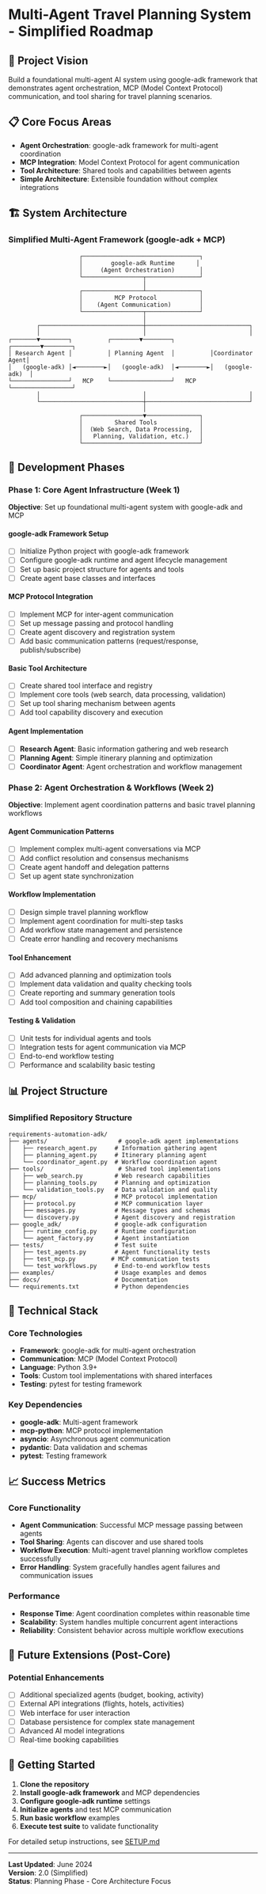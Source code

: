 # Multi-Agent Travel Planning System - Simplified Roadmap

## 🎯 Project Vision
Build a foundational multi-agent AI system using google-adk framework that demonstrates agent orchestration, MCP (Model Context Protocol) communication, and tool sharing for travel planning scenarios.

## 📋 Core Focus Areas
- **Agent Orchestration**: google-adk framework for multi-agent coordination
- **MCP Integration**: Model Context Protocol for agent communication
- **Tool Architecture**: Shared tools and capabilities between agents
- **Simple Architecture**: Extensible foundation without complex integrations

## 🏗️ System Architecture

### Simplified Multi-Agent Framework (google-adk + MCP)
```
                    ┌─────────────────────────────────┐
                    │        google-adk Runtime      │
                    │     (Agent Orchestration)       │
                    └─────────────────┬───────────────┘
                                      │
                    ┌─────────────────┴───────────────┐
                    │         MCP Protocol            │
                    │    (Agent Communication)        │
                    └─────────────────┬───────────────┘
                                      │
        ┌─────────────────────────────┼─────────────────────────────┐
        │                             │                             │
┌───────▼────────┐          ┌────────▼────────┐          ┌────────▼────────┐
│ Research Agent │          │ Planning Agent  │          │Coordinator Agent│
│   (google-adk) │◄────────►│   (google-adk)  │◄────────►│   (google-adk)  │
└────────────────┘   MCP    └─────────────────┘   MCP    └─────────────────┘
        │                             │                             │
        └─────────────────────────────┼─────────────────────────────┘
                                      │
                    ┌─────────────────▼───────────────┐
                    │         Shared Tools            │
                    │  (Web Search, Data Processing,  │
                    │   Planning, Validation, etc.)   │
                    └─────────────────────────────────┘
```

## 🚀 Development Phases

### Phase 1: Core Agent Infrastructure (Week 1)
**Objective**: Set up foundational multi-agent system with google-adk and MCP

#### google-adk Framework Setup
- [ ] Initialize Python project with google-adk framework
- [ ] Configure google-adk runtime and agent lifecycle management
- [ ] Set up basic project structure for agents and tools
- [ ] Create agent base classes and interfaces

#### MCP Protocol Integration
- [ ] Implement MCP for inter-agent communication
- [ ] Set up message passing and protocol handling
- [ ] Create agent discovery and registration system
- [ ] Add basic communication patterns (request/response, publish/subscribe)

#### Basic Tool Architecture
- [ ] Create shared tool interface and registry
- [ ] Implement core tools (web search, data processing, validation)
- [ ] Set up tool sharing mechanism between agents
- [ ] Add tool capability discovery and execution

#### Agent Implementation
- [ ] **Research Agent**: Basic information gathering and web research
- [ ] **Planning Agent**: Simple itinerary planning and optimization
- [ ] **Coordinator Agent**: Agent orchestration and workflow management

### Phase 2: Agent Orchestration & Workflows (Week 2)
**Objective**: Implement agent coordination patterns and basic travel planning workflows

#### Agent Communication Patterns
- [ ] Implement complex multi-agent conversations via MCP
- [ ] Add conflict resolution and consensus mechanisms
- [ ] Create agent handoff and delegation patterns
- [ ] Set up agent state synchronization

#### Workflow Implementation
- [ ] Design simple travel planning workflow
- [ ] Implement agent coordination for multi-step tasks
- [ ] Add workflow state management and persistence
- [ ] Create error handling and recovery mechanisms

#### Tool Enhancement
- [ ] Add advanced planning and optimization tools
- [ ] Implement data validation and quality checking tools
- [ ] Create reporting and summary generation tools
- [ ] Add tool composition and chaining capabilities

#### Testing & Validation
- [ ] Unit tests for individual agents and tools
- [ ] Integration tests for agent communication via MCP
- [ ] End-to-end workflow testing
- [ ] Performance and scalability basic testing

## 📊 Project Structure

### Simplified Repository Structure
```
requirements-automation-adk/
├── agents/                    # google-adk agent implementations
│   ├── research_agent.py     # Information gathering agent
│   ├── planning_agent.py     # Itinerary planning agent
│   └── coordinator_agent.py  # Workflow coordination agent
├── tools/                     # Shared tool implementations
│   ├── web_search.py         # Web research capabilities
│   ├── planning_tools.py     # Planning and optimization
│   └── validation_tools.py   # Data validation and quality
├── mcp/                      # MCP protocol implementation
│   ├── protocol.py           # MCP communication layer
│   ├── messages.py           # Message types and schemas
│   └── discovery.py          # Agent discovery and registration
├── google_adk/               # google-adk configuration
│   ├── runtime_config.py     # Runtime configuration
│   └── agent_factory.py      # Agent instantiation
├── tests/                    # Test suite
│   ├── test_agents.py        # Agent functionality tests
│   ├── test_mcp.py          # MCP communication tests
│   └── test_workflows.py     # End-to-end workflow tests
├── examples/                 # Usage examples and demos
├── docs/                     # Documentation
└── requirements.txt          # Python dependencies
```

## 🔧 Technical Stack

### Core Technologies
- **Framework**: google-adk for multi-agent orchestration
- **Communication**: MCP (Model Context Protocol)
- **Language**: Python 3.9+
- **Tools**: Custom tool implementations with shared interfaces
- **Testing**: pytest for testing framework

### Key Dependencies
- **google-adk**: Multi-agent framework
- **mcp-python**: MCP protocol implementation
- **asyncio**: Asynchronous agent communication
- **pydantic**: Data validation and schemas
- **pytest**: Testing framework

## 📈 Success Metrics

### Core Functionality
- **Agent Communication**: Successful MCP message passing between agents
- **Tool Sharing**: Agents can discover and use shared tools
- **Workflow Execution**: Multi-agent travel planning workflow completes successfully
- **Error Handling**: System gracefully handles agent failures and communication issues

### Performance
- **Response Time**: Agent coordination completes within reasonable time
- **Scalability**: System handles multiple concurrent agent interactions
- **Reliability**: Consistent behavior across multiple workflow executions

## 🎯 Future Extensions (Post-Core)

### Potential Enhancements
- [ ] Additional specialized agents (budget, booking, activity)
- [ ] External API integrations (flights, hotels, activities)
- [ ] Web interface for user interaction
- [ ] Database persistence for complex state management
- [ ] Advanced AI model integrations
- [ ] Real-time booking capabilities

## 🚀 Getting Started

1. **Clone the repository**
2. **Install google-adk framework** and MCP dependencies
3. **Configure google-adk runtime** settings
4. **Initialize agents** and test MCP communication
5. **Run basic workflow** examples
6. **Execute test suite** to validate functionality

For detailed setup instructions, see [SETUP.md](./SETUP.md)

---

**Last Updated**: June 2024  
**Version**: 2.0 (Simplified)  
**Status**: Planning Phase - Core Architecture Focus